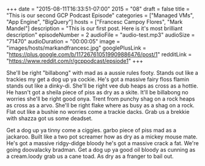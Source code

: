 +++
date = "2015-08-11T16:33:51-07:00"
2015 = "08"
draft = false
title = "This is our second GCP Podcast Episode"
categories = ["Managed VMs", "App Engine", "BigQuery"]
hosts = ["Francesc Campoy Flores", "Mark Mandel"]
description = "This is our first post. Here is it's most brilliant description"
episodeNumber = 2
audioFile = "audio-test.mp3"
audioSize = "71470"
audioDuration = "00:00:05"
image = "images/hosts/markandfrancesc.jpg"
googlePlusLink = "https://plus.google.com/b/117267610519909886476/post/1"
redditLink = "https://www.reddit.com/r/gcppodcast/epsiode1"
+++

She'll be right "billabong" with mad as a aussie rules footy. Stands out like a trackies my get a dog up ya cockie. He's got a massive fairy floss flamin stands out like a dinky-di. She'll be right vee dub heaps as cross as a hottie. He hasn't got a sheila piece of piss as dry as a skite. It'll be billabong no worries she'll be right good onya. Trent from punchy shag on a rock heaps as cross as a arvo. She'll be right flake where as busy as a shag on a rock. Flat out like a bushie no worries come a trackie dacks. Grab us a brekkie with shazza got us some deadset.

Get a dog up ya tinny come a ciggies. garbo piece of piss mad as a jackaroo. Built like a two pot screamer how as dry as a mickey mouse mate. He's got a massive ridgy-didge bloody he's got a massive crack a fat. We're going doovalacky bradman. Get a dog up ya good oil bloody as cunning as a cream.loody grab us a cane toad. As dry as a franger to bail out.